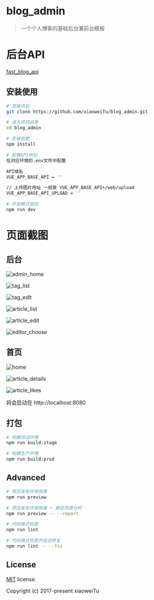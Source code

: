 # blog_admin

> 一个个人博客的基础后台兼前台模板

# 后台API

[fast_blog_api](https://github.com/xiaoweiTu/fast_blog_api)

## 安装使用

```bash
# 克隆项目
git clone https://github.com/xiaoweiTu/blog_admin.git

# 进入项目目录
cd blog_admin

# 安装依赖
npm install

# 配置API地址
在对应环境的.env文件中配置

API域名
VUE_APP_BASE_API = ''

// 上传图片地址 一般是 VUE_APP_BASE_API+/web/upload
VUE_APP_BASE_API_UPLOAD = ''

# 开发模式启动
npm run dev
```
# 页面截图

## 后台

![admin_home](https://github.com/xiaoweiTu/blog_admin/blob/master/public/images/admin_home.jpg)

![tag_list](https://github.com/xiaoweiTu/blog_admin/blob/master/public/images/tag_list.jpg)

![tag_edit](https://github.com/xiaoweiTu/blog_admin/blob/master/public/images/tag_edit.jpg)

![article_list](https://github.com/xiaoweiTu/blog_admin/blob/master/public/images/article_list.jpg)

![article_edit](https://github.com/xiaoweiTu/blog_admin/blob/master/public/images/article_edit.jpg)

![editor_choose](https://github.com/xiaoweiTu/blog_admin/blob/master/public/images/editor_choose.jpg)


## 首页

![home](https://github.com/xiaoweiTu/blog_admin/blob/master/public/images/home.jpg)

![article_details](https://github.com/xiaoweiTu/blog_admin/blob/master/public/images/article_details.jpg)

![article_likes](https://github.com/xiaoweiTu/blog_admin/blob/master/public/images/article_likes.jpg)

将会启动在 http://localhost:8080

## 打包

```bash
# 构建测试环境
npm run build:stage

# 构建生产环境
npm run build:prod
```

## Advanced

```bash
# 预览发布环境效果
npm run preview

# 预览发布环境效果 + 静态资源分析
npm run preview -- --report

# 代码格式检查
npm run lint

# 代码格式检查并自动修复
npm run lint -- --fix
```


## License

[MIT](https://github.com/xiaoweiTu/blog_admin/blob/master/LICENSE) license.

Copyright (c) 2017-present xiaoweiTu
